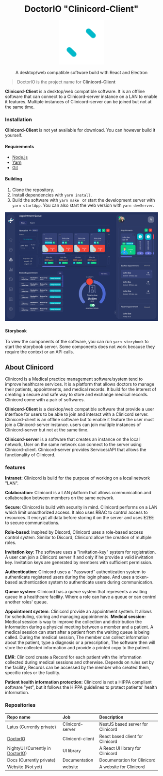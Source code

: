  <h1 align="center">DoctorIO "Clinicord-Client"</h1>

<p align="center">
 <img src="./brand/logo.svg" width="150" alt="Clinicord" />
</p>
 <p align="center">A desktop/web compatible software build with React and Electron</p>

> DoctorIO is the project name for **Clinicord-Client**

**Clinicord-Client** is a desktop/web compatible software. It is an offline software that can connect to a Clinicord-server instance on a LAN to enable it features. Multiple instances of Clinicord-server can be joined but not at the same time.

### Installation

**Clinicord-Client** is not yet available for download. You can however build it yourself.

#### Requirements

- [Node.js](https://nodejs.org/en/)
- [Yarn](https://yarnpkg.com/)
- [Git](https://git-scm.com/)

#### Building

1. Clone the repository.
2. Install dependencies with `yarn install`.
3. Build the software with `yarn make ` or start the development server with `yarn startApp`. You can also start the web version with `yarn devServer`.

<img src="./brand/example.png" alt="queue page" />

#### Storybook

To view the components of the software, you can run `yarn storybook` to start the storybook server. Some components does not work because they require the context or an API calls.

## About Clinicord

Clinicord is a Medical practice management software/system tend to improve healthcare services. It is a platform that allows doctors to manage their patients, appointments, and medical records. It build for the interest of creating a secure and safe way to store and exchange medical records. Clinicord come with a pair of softwares.

**Clinicord-Client** is a desktop/web compatible software that provide a user interface for users to be able to join and interact with a Clinicord server. Clinicord-client is an offline software but to enable it feature the user must join a Clinicord-server instance. users can join multiple instances of Clinicord-server but not at the same time.

**Clinicord-server** is a software that creates an instance on the local network, User on the same network can connect to the server using Clinicord-client. Clinicord-server provides Services/API that allows the functionality of Clinicord.

### features

**Intranet:** Clinicord is build for the purpose of working on a local network "LAN".

**Colaboration:** Clinicord is a LAN platform that allows communication and collaboration between members on the same network.

**Secure**: Clinicord is build with security in mind. Clinicord performs on a LAN which limit unauthorized access. It also uses RBAC to control access to resources. It encrypt all data before storing it on the server and uses E2EE to secure communications.

**Role-based**: Inspired by Discord, Clinicord uses a role-based access control system. Similar to Discord, Clinicord allow the creation of multiple roles.

**Invitation key**: The software uses a "Invitation-key" system for registration. A user can join a Clinicord server if and only if he provide a valid invitation key. Invitation keys are generated by members with sufficient permission.

**Authentication**: Clinicord uses a "Password" authentication system to authenticate registered users during the login phase. And uses a token-based authentication system to authenticate users during communication.

**Queue system**: Clinicord has a queue system that represents a waiting queue in a healthcare facility. Where a role can have a queue or can control another roles' queue.

**Appointment system**: Clinicord provide an appointment system. It allows for scheduling, storing and managing appointments.
**Medical session:** Medical session is way to improve the collection and distribution the information during a physical meeting between a member and a patient. A medical session can start after a patient from the waiting queue is being called. During the medical session, The member can collect information about the patient, type a diagnosis or a prescription, The software then will store the collected information and provide a printed copy to the patient.

**EMR**: Clinicord create a Record for each patient with the information collected during medical sessions and otherwise. Depends on rules set by the facility, Records can be accessed by the member who created them, specific roles or the facility.

**Patient health information protection:** Clinicord is not a HIPPA compliant software "yet", but it follows the HIPPA guidelines to protect patients' health information.

### Repositories

| Repo name                                                              | Job              | Description                       |
| :--------------------------------------------------------------------- | :--------------- | :-------------------------------- |
| Latus (Currently private)                                              | Clinicord-server | NestJS based server for Clinicord |
| [DoctorIO](https://github.com/Danzo7/doctorIO)                         | Clinicord-client | React based client for Clinicord  |
| NightyUI (Currently in [DoctorIO](https://github.com/Danzo7/doctorIO)) | UI library       | A React UI library for Clinicord  |
| Docs (Currently private)                                               | Documentation    | Documentation for Clinicord       |
| Website (Not yet)                                                      | website          | A website for Clinicord           |
